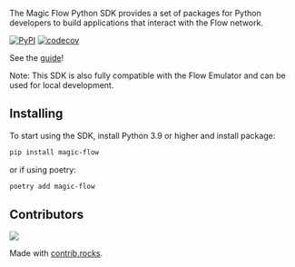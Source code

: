 The Magic Flow Python SDK provides a set of packages for Python developers to build applications that interact with the Flow network.

[![PyPI](https://img.shields.io/pypi/v/magic-flow.svg)](https://pypi.org/project/magic-flow/)
[![codecov](https://codecov.io/gh/magiclabs/magic-flow-python/branch/master/graph/badge.svg)](https://codecov.io/gh/codecov/example-go)

See the [guide](https://magiclabs.github.io/magic-flow-python/python_SDK_guide/)!

Note: This SDK is also fully compatible with the Flow Emulator and can be used for local development.

## Installing

To start using the SDK, install Python 3.9 or higher and install package:

```sh
pip install magic-flow
```

or if using poetry:

```sh
poetry add magic-flow
```

## Contributors

<a href="https://github.com/magiclabs/magic-flow-python/graphs/contributors">
  <img src="https://contrib.rocks/image?repo=magiclabs/magic-flow-python" />
</a>

Made with [contrib.rocks](https://contrib.rocks).
